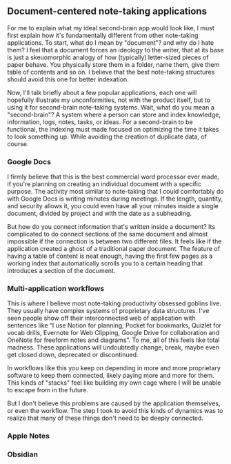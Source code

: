 ## Document-centered note-taking applications

For me to explain what my ideal second-brain app would look like, I must first
explain how it's fundamentally different from other note-taking applications. To
start, what do I mean by "document"? and why do I hate them? I feel that a
document forces an ideology to the writer, that at its base is just a
skeuomorphic analogy of how (typically) letter-sized pieces of paper behave. You
physically store them in a folder, name them, give them table of contents and so
on. I believe that the best note-taking structures should avoid this one for
better indexation.

Now, I'll talk briefly about a few popular applications, each one will hopefully
illustrate my unconformities, not with the product itself, but to using it for
second-brain note-taking systems. Wait, what do you mean a "second-brain"? A
system where a person can store and index knowledge, information, logs, notes,
tasks, or ideas. For a second-brain to be functional, the indexing must made
focused on optimizing the time it takes to look something up. While avoiding the
creation of duplicate data, of course.

### Google Docs

I firmly believe that this is the best commercial word processor ever made, if
you're planning on creating an individual document with a specific purpose. The
activity most similar to note-taking that I could comfortably do with Google
Docs is writing minutes during meetings. If the length, quantity, and security
allows it, you could even have all your minutes inside a single document,
divided by project and with the date as a subheading.

But how do you connect information that's written inside a document? Its
complicated to do connect sections of the same document and almost impossible if
the connection is between two different files. It feels like if the application
created a ghost of a traditional paper document. The feature of having a table
of content is neat enough, having the first few pages as a working index that
automatically scrolls you to a certain heading that introduces a section of the
document.

### Multi-application workflows

This is where I believe most note-taking productivity obsessed goblins live.
They usually have complex systems of proprietary data structures. I've seen
people show off their interconnected web of application with sentences like “I
use Notion for planning, Pocket for bookmarks, Quizlet for vocab drills,
Evernote for Web Clipping, Google Drive for collaboration and OneNote for
freeform notes and diagrams”. To me, all of this feels like total madness. These
applications will undoubtedly change, break, maybe even get closed down,
deprecated or discontinued.

In workflows like this you keep on depending in more and more proprietary
software to keep them connected, likely paying more and more for them. This
kinds of "stacks" feel like building my own cage where I will be unable to
escape from in the future.

But I don't believe this problems are caused by the application themselves, or
even the workflow. The step I took to avoid this kinds of dynamics was to
realize that many of these things don't need to be deeply connected.

### Apple Notes

### Obsidian
